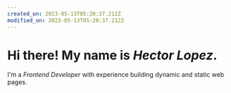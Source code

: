 ```yaml
---
created_on: 2023-05-13T05:20:37.212Z
modified_on: 2023-05-13T05:20:37.212Z
---
```


# Hi there! My name is *Hector Lopez*.

I'm a *Frontend Developer* with experience building dynamic and static web pages.
